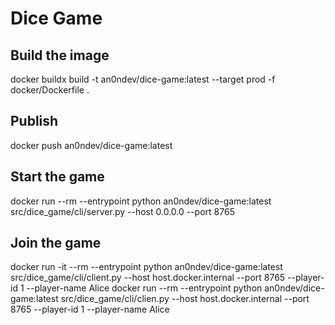 # Dice Game

## Build the image
docker buildx build -t an0ndev/dice-game:latest --target prod -f docker/Dockerfile .

## Publish
docker push an0ndev/dice-game:latest

## Start the game
docker run --rm --entrypoint python an0ndev/dice-game:latest src/dice_game/cli/server.py --host 0.0.0.0 --port 8765

## Join the game
docker run -it --rm --entrypoint python an0ndev/dice-game:latest src/dice_game/cli/client.py --host host.docker.internal --port 8765 --player-id 1 --player-name Alice
docker run --rm --entrypoint python an0ndev/dice-game:latest src/dice_game/cli/clien.py --host host.docker.internal --port 8765 --player-id 1 --player-name Alice